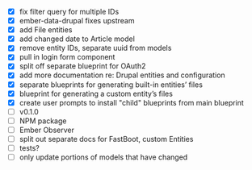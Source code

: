- [x] fix filter query for multiple IDs
- [x] ember-data-drupal fixes upstream
- [x] add File entities
- [x] add changed date to Article model
- [x] remove entity IDs, separate uuid from models
- [x] pull in login form component
- [x] split off separate blueprint for OAuth2
- [x] add more documentation re: Drupal entities and configuration
- [x] separate blueprints for generating built-in entities’ files
- [x] blueprint for generating a custom entity’s files
- [x] create user prompts to install "child" blueprints from main blueprint
- [ ] v0.1.0
- [ ] NPM package
- [ ] Ember Observer
- [ ] split out separate docs for FastBoot, custom Entities
- [ ] tests?
- [ ] only update portions of models that have changed
